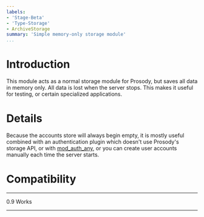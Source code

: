 ```yaml
---
labels:
- 'Stage-Beta'
- 'Type-Storage'
- ArchiveStorage
summary: 'Simple memory-only storage module'
...
```


Introduction
============

This module acts as a normal storage module for Prosody, but saves all
data in memory only. All data is lost when the server stops. This makes
it useful for testing, or certain specialized applications.

Details
=======

Because the accounts store will always begin empty, it is mostly useful
combined with an authentication plugin which doesn't use Prosody's
storage API, or with [mod\_auth\_any](mod_auth_any.md), or you can
create user accounts manually each time the server starts.

Compatibility
=============

  ----- -------
  0.9   Works
  ----- -------

